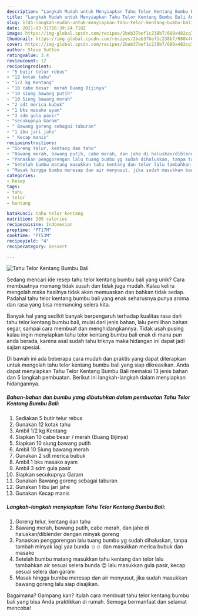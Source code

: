 ```yaml
---
description: "Langkah Mudah untuk Menyiapkan Tahu Telor Kentang Bumbu Bali Anti Gagal"
title: "Langkah Mudah untuk Menyiapkan Tahu Telor Kentang Bumbu Bali Anti Gagal"
slug: 1745-langkah-mudah-untuk-menyiapkan-tahu-telor-kentang-bumbu-bali-anti-gagal
date: 2021-03-31T16:39:24.718Z
image: https://img-global.cpcdn.com/recipes/2beb37bef1c238b7/680x482cq70/tahu-telor-kentang-bumbu-bali-foto-resep-utama.jpg
thumbnail: https://img-global.cpcdn.com/recipes/2beb37bef1c238b7/680x482cq70/tahu-telor-kentang-bumbu-bali-foto-resep-utama.jpg
cover: https://img-global.cpcdn.com/recipes/2beb37bef1c238b7/680x482cq70/tahu-telor-kentang-bumbu-bali-foto-resep-utama.jpg
author: Steve Sutton
ratingvalue: 3.4
reviewcount: 12
recipeingredient:
- "5 butir telur rebus"
- "12 kotak tahu"
- "1/2 kg Kentang"
- "10 cabe besar  merah Buang Bijinya"
- "10 siung bawang putih"
- "10 Siung bawang merah"
- "2 sdt merica bubuk"
- "1 bks masako ayam"
- "3 sdm gula pasir"
- "secukupnya Garam"
- " Bawang goreng sebagai taburan"
- "1 ibu jari jahe"
- " Kecap manis"
recipeinstructions:
- "Goreng telur, kentang dan tahu"
- "Bawang merah, bawang putih, cabe merah, dan jahe di haluskan/diblender dengan minyak goreng"
- "Panaskan penggorengan lalu tuang bumbu yg sudah dihaluskan, tanpa tambah minyak lagi yaa bunda ☺☺ dan masukkan merica bubuk dan masako"
- "Setelah bumbu matang masukkan tahu kentang dan telor lalu tambahkan air sesuai selera bunda 😊 lalu masukkan gula pasir, kecap sesuai selera dan garam"
- "Masak hingga bumbu meresap dan air menyusut, jika sudah masukkan bawang goreng lalu siap disajikan."
categories:
- Resep
tags:
- tahu
- telor
- kentang

katakunci: tahu telor kentang 
nutrition: 209 calories
recipecuisine: Indonesian
preptime: "PT17M"
cooktime: "PT53M"
recipeyield: "4"
recipecategory: Dessert

---
```



![Tahu Telor Kentang Bumbu Bali](https://img-global.cpcdn.com/recipes/2beb37bef1c238b7/680x482cq70/tahu-telor-kentang-bumbu-bali-foto-resep-utama.jpg)

Sedang mencari ide resep tahu telor kentang bumbu bali yang unik? Cara membuatnya memang tidak susah dan tidak juga mudah. Kalau keliru mengolah maka hasilnya tidak akan memuaskan dan bahkan tidak sedap. Padahal tahu telor kentang bumbu bali yang enak seharusnya punya aroma dan rasa yang bisa memancing selera kita.

Banyak hal yang sedikit banyak berpengaruh terhadap kualitas rasa dari tahu telor kentang bumbu bali, mulai dari jenis bahan, lalu pemilihan bahan segar, sampai cara membuat dan menghidangkannya. Tidak usah pusing kalau ingin menyiapkan tahu telor kentang bumbu bali enak di mana pun anda berada, karena asal sudah tahu triknya maka hidangan ini dapat jadi sajian spesial.




Di bawah ini ada beberapa cara mudah dan praktis yang dapat diterapkan untuk mengolah tahu telor kentang bumbu bali yang siap dikreasikan. Anda dapat menyiapkan Tahu Telor Kentang Bumbu Bali memakai 13 jenis bahan dan 5 langkah pembuatan. Berikut ini langkah-langkah dalam menyiapkan hidangannya.

<!--inarticleads1-->

##### Bahan-bahan dan bumbu yang dibutuhkan dalam pembuatan Tahu Telor Kentang Bumbu Bali:

1. Sediakan 5 butir telur rebus
1. Gunakan 12 kotak tahu
1. Ambil 1/2 kg Kentang
1. Siapkan 10 cabe besar / merah (Buang Bijinya)
1. Siapkan 10 siung bawang putih
1. Ambil 10 Siung bawang merah
1. Gunakan 2 sdt merica bubuk
1. Ambil 1 bks masako ayam
1. Ambil 3 sdm gula pasir
1. Siapkan secukupnya Garam
1. Gunakan  Bawang goreng sebagai taburan
1. Gunakan 1 ibu jari jahe
1. Gunakan  Kecap manis




<!--inarticleads2-->

##### Langkah-langkah menyiapkan Tahu Telor Kentang Bumbu Bali:

1. Goreng telur, kentang dan tahu
1. Bawang merah, bawang putih, cabe merah, dan jahe di haluskan/diblender dengan minyak goreng
1. Panaskan penggorengan lalu tuang bumbu yg sudah dihaluskan, tanpa tambah minyak lagi yaa bunda ☺☺ dan masukkan merica bubuk dan masako
1. Setelah bumbu matang masukkan tahu kentang dan telor lalu tambahkan air sesuai selera bunda 😊 lalu masukkan gula pasir, kecap sesuai selera dan garam
1. Masak hingga bumbu meresap dan air menyusut, jika sudah masukkan bawang goreng lalu siap disajikan.




Bagaimana? Gampang kan? Itulah cara membuat tahu telor kentang bumbu bali yang bisa Anda praktikkan di rumah. Semoga bermanfaat dan selamat mencoba!
